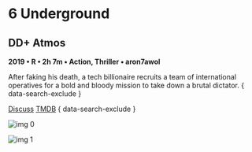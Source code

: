 # 6 Underground

## DD+ Atmos

**2019 • R • 2h 7m • Action, Thriller • aron7awol**

After faking his death, a tech billionaire recruits a team of international operatives for a bold and bloody mission to take down a brutal dictator.
{ data-search-exclude }

[Discuss](https://www.avsforum.com/threads/bass-eq-for-filtered-movies.2995212/post-58956642)  [TMDB](509967)
{ data-search-exclude }

![img 0](https://i.imgur.com/RwJE4m4.jpg)

![img 1](https://i.imgur.com/N0JuGeM.png)

